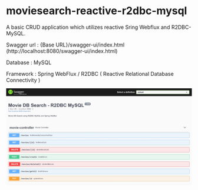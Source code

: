 # moviesearch-reactive-r2dbc-mysql


A basic CRUD application which utilizes reactive Sring Webflux and R2DBC-MySQL. 


Swagger url : {Base URL}/swagger-ui/index.html (http://localhost:8080/swagger-ui/index.html)



Database : MySQL  




Framework : Spring WebFlux / R2DBC ( Reactive Relational Database Connectivity )






![name-of-you-image](https://github.com/chauhan-shobhit/moviesearch-reactive-r2dbc-mysql/blob/main/moviesearch/screens/swaggerui.jpg?raw=true)
